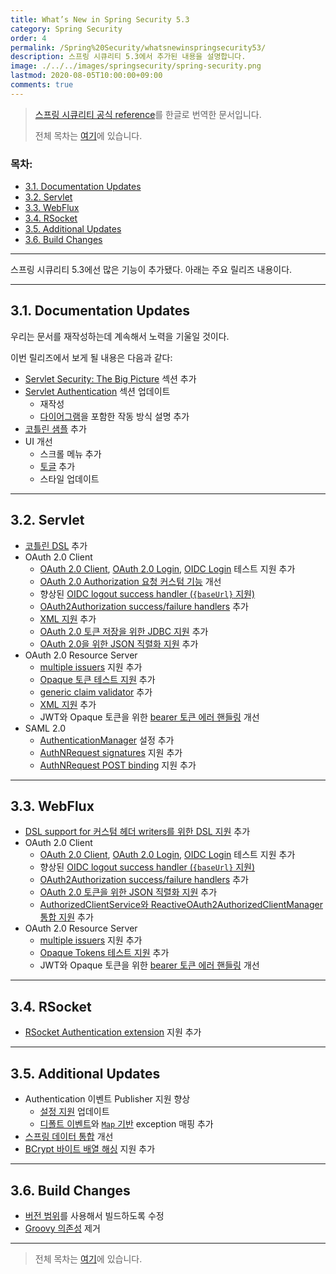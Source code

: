 ```yaml
---
title: What’s New in Spring Security 5.3
category: Spring Security
order: 4
permalink: /Spring%20Security/whatsnewinspringsecurity53/
description: 스프링 시큐리티 5.3에서 추가된 내용을 설명합니다.
image: ./../../images/springsecurity/spring-security.png
lastmod: 2020-08-05T10:00:00+09:00
comments: true
---
```


> [스프링 시큐리티 공식 reference](https://docs.spring.io/spring-security/site/docs/5.3.2.RELEASE/reference/html5/#community)를 한글로 번역한 문서입니다.
>
> 전체 목차는 [여기](../contents/)에 있습니다.

### 목차:

- [3.1. Documentation Updates](#31-documentation-updates)
- [3.2. Servlet](#32-servlet)
- [3.3. WebFlux](#33-webflux)
- [3.4. RSocket](#34-rsocket)
- [3.5. Additional Updates](#35-additional-updates)
- [3.6. Build Changes](#36-build-changes)

---

스프링 시큐리티 5.3에선 많은 기능이 추가됐다. 아래는 주요 릴리즈 내용이다. 

---

## 3.1. Documentation Updates

우리는 문서를 재작성하는데 계속해서 노력을 기울일 것이다.

이번 릴리즈에서 보게 될 내용은 다음과 같다:

- [Servlet Security: The Big Picture](https://docs.spring.io/spring-security/site/docs/5.3.2.RELEASE/reference/html5/#servlet-architecture) 섹션 추가
- [Servlet Authentication](https://docs.spring.io/spring-security/site/docs/5.3.2.RELEASE/reference/html5/#servlet-authentication) 섹션 업데이트
  - 재작성
  - [다이어그램](https://docs.spring.io/spring-security/site/docs/5.3.2.RELEASE/reference/html5/#servlet-delegatingfilterproxy-figure)을 포함한 작동 방식 설명 추가
- [코틀린 샘플](https://github.com/spring-projects/spring-security/tree/5.3.2.RELEASE/samples/boot/kotlin) 추가
- UI 개선
  - 스크롤 메뉴 추가
  - [토글](https://docs.spring.io/spring-security/site/docs/5.3.2.RELEASE/reference/html5/#servlet-authentication-userdetailsservice) 추가
  - 스타일 업데이트

---

## 3.2. Servlet

- [코틀린 DSL](https://docs.spring.io/spring-security/site/docs/5.3.2.RELEASE/reference/html5/#kotlin-config-httpsecurity) 추가
- OAuth 2.0 Client
  - [OAuth 2.0 Client](https://docs.spring.io/spring-security/site/docs/5.3.2.RELEASE/reference/html5/#testing-oauth2-client), [OAuth 2.0 Login](https://docs.spring.io/spring-security/site/docs/5.3.2.RELEASE/reference/html5/#testing-oauth2-login), [OIDC Login](https://docs.spring.io/spring-security/site/docs/5.3.2.RELEASE/reference/html5/#testing-oidc-login) 테스트 지원 추가
  - [OAuth 2.0 Authorization 요청 커스텀 기능](https://github.com/spring-projects/spring-security/pull/7748) 개선
  - 향상된 [OIDC logout success handler (`{baseUrl}` 지원)](https://github.com/spring-projects/spring-security/issues/7842)
  - [OAuth2Authorization success/failure handlers](https://github.com/spring-projects/spring-security/issues/7840) 추가
  - [XML 지원](https://github.com/spring-projects/spring-security/issues/5184) 추가
  - [OAuth 2.0 토큰 저장을 위한 JDBC 지원](https://docs.spring.io/spring-security/site/docs/5.3.2.RELEASE/reference/html5/#dbschema-oauth2-client) 추가
  - [OAuth 2.0을 위한 JSON 직렬화 지원](https://github.com/spring-projects/spring-security/issues/4886) 추가
- OAuth 2.0 Resource Server
  - [multiple issuers](https://docs.spring.io/spring-security/site/docs/5.3.2.RELEASE/reference/html5/#oauth2resourceserver-multitenancy) 지원 추가
  - [Opaque 토큰 테스트 지원](https://docs.spring.io/spring-security/site/docs/5.3.2.RELEASE/reference/html5/#testing-opaque-token) 추가
  - [generic claim validator](https://docs.spring.io/spring-security/site/docs/5.3.2.RELEASE/reference/html5/#oauth2resourceserver-jwt-validation-custom) 추가
  - [XML 지원](https://github.com/spring-projects/spring-security/issues/5185) 추가
  - JWT와 Opaque 토큰을 위한 [bearer 토큰 에러 핸들링](https://github.com/spring-projects/spring-security/pull/7826) 개선
- SAML 2.0
  - [AuthenticationManager](https://docs.spring.io/spring-security/site/docs/5.3.2.RELEASE/reference/html5/#servlet-saml2-opensamlauthenticationprovider-authenticationmanager) 설정 추가
  - [AuthNRequest signatures](https://github.com/spring-projects/spring-security/issues/7711) 지원 추가
  - [AuthNRequest POST binding](https://github.com/spring-projects/spring-security/pull/7759) 지원 추가

---

## 3.3. WebFlux

- [DSL support for 커스텀 헤더 writers를 위한 DSL 지원](https://github.com/spring-projects/spring-security/issues/7636) 추가
- OAuth 2.0 Client
  - [OAuth 2.0 Client](https://github.com/spring-projects/spring-security/issues/7910), [OAuth 2.0 Login](https://github.com/spring-projects/spring-security/issues/7828), [OIDC Login](https://github.com/spring-projects/spring-security/issues/7680) 테스트 지원 추가
  - 향상된 [OIDC logout success handler (`{baseUrl}` 지원)](https://github.com/spring-projects/spring-security/issues/7842)
  - [OAuth2Authorization success/failure handlers](https://github.com/spring-projects/spring-security/issues/7699) 추가
  - [OAuth 2.0 토큰을 위한 JSON 직렬화 지원](https://github.com/spring-projects/spring-security/issues/4886) 추가
  - [AuthorizedClientService와 ReactiveOAuth2AuthorizedClientManager 통합 지원](https://github.com/spring-projects/spring-security/issues/7569) 추가
- OAuth 2.0 Resource Server
  - [multiple issuers](https://docs.spring.io/spring-security/site/docs/5.3.2.RELEASE/reference/html5/#webflux-oauth2resourceserver-multitenancy) 지원 추가
  - [Opaque Tokens 테스트 지원](https://github.com/spring-projects/spring-security/issues/7827) 추가
  - JWT와 Opaque 토큰을 위한 [bearer 토큰 에러 핸들링](https://github.com/spring-projects/spring-security/pull/7826) 개선

---

## 3.4. RSocket

- [RSocket Authentication extension](https://github.com/spring-projects/spring-security/issues/7935) 지원 추가

---

## 3.5. Additional Updates

- Authentication 이벤트 Publisher 지원 향상
  - [설정 지원](https://github.com/spring-projects/spring-security/pull/7802) 업데이트
  - [디폴트 이벤트](https://github.com/spring-projects/spring-security/issues/7825)와 [`Map` 기반](https://github.com/spring-projects/spring-security/issues/7824) exception 매핑 추가
- [스프링 데이터 통합](https://github.com/spring-projects/spring-security/issues/7891) 개선
- [BCrypt 바이트 배열 해싱](https://github.com/spring-projects/spring-security/issues/7661) 지원 추가

---

## 3.6. Build Changes

- [버전 범위](https://github.com/spring-projects/spring-security/issues/7788)를 사용해서 빌드하도록 수정
- [Groovy 의존성](https://github.com/spring-projects/spring-security/issues/4939) 제거

---

> 전체 목차는 [여기](../contents/)에 있습니다.